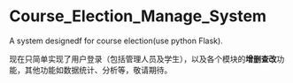 # Course_Election_Manage_System
A system designedf for course election(use python Flask). 

现在只简单实现了用户登录（包括管理人员及学生），以及各个模块的**增删查改**功能，其他功能如数据统计、分析等，敬请期待。
